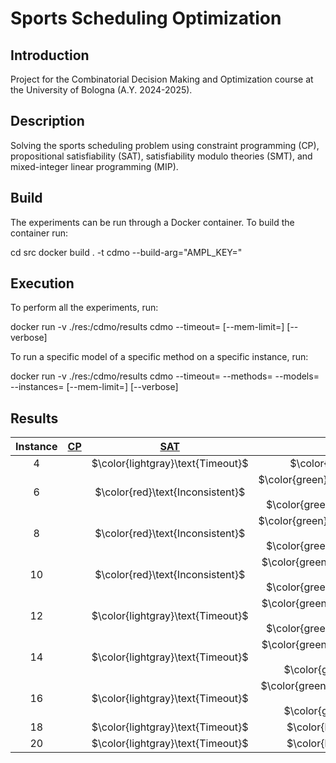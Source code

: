 # Sports Scheduling Optimization

## Introduction

Project for the Combinatorial Decision Making and Optimization course at the University of Bologna (A.Y. 2024-2025).

## Description

Solving the sports scheduling problem using constraint programming (CP), propositional satisfiability (SAT), satisfiability modulo theories (SMT), and mixed-integer linear programming (MIP).

## Build

The experiments can be run through a Docker container. To build the container run:


cd src
docker build . -t cdmo --build-arg="AMPL_KEY=<ampl-community-key>"


## Execution

To perform all the experiments, run:

docker run -v ./res:/cdmo/results cdmo
--timeout=<timeout-per-model>
[--mem-limit=<ram-limit>]
[--verbose]


To run a specific model of a specific method on a specific instance, run:

docker run -v ./res:/cdmo/results cdmo
--timeout=<timeout-per-model>
--methods=<method-name>
--models=<model-name>
--instances=<instance-number>
[--mem-limit=<ram-limit>]
[--verbose]


## Results
<!-- Do NOT remove the comments below -->
<!-- begin-status -->
| Instance | [CP](./method-statuses/cp-status.md) | [SAT](./method-statuses/sat-status.md) | [SMT](./method-statuses/smt-status.md) | [MIP](./method-statuses/mip-status.md) |
|:-:| :---:|:---:|:---:|:---:|
| $4$ | | $\color{lightgray}\text{Timeout}$ | $\color{red}\text{Inconsistent}$ | | 
| $6$ | | $\color{red}\text{Inconsistent}$ | $\color{green}\text{0.09532856941223145 s (obj: 1)}$</br>$\color{green}\text{round-robin-bitvec}$ | | 
| $8$ | | $\color{red}\text{Inconsistent}$ | $\color{green}\text{0.29624223709106445 s (obj: 1)}$</br>$\color{green}\text{round-robin-bitvec}$ | | 
| $10$ | | $\color{red}\text{Inconsistent}$ | $\color{green}\text{0.9514327049255371 s (obj: 1)}$</br>$\color{green}\text{round-robin-bitvec}$ | | 
| $12$ | | $\color{lightgray}\text{Timeout}$ | $\color{green}\text{3.1190645694732666 s (obj: 1)}$</br>$\color{green}\text{round-robin-bitvec}$ | | 
| $14$ | | $\color{lightgray}\text{Timeout}$ | $\color{green}\text{23.698692798614502 s (obj: 1)}$</br>$\color{green}\text{round-robin}$ | | 
| $16$ | | $\color{lightgray}\text{Timeout}$ | $\color{green}\text{252.8207037448883 s (obj: 1)}$</br>$\color{green}\text{round-robin}$ | | 
| $18$ | | $\color{lightgray}\text{Timeout}$ | $\color{lightgray}\text{Timeout}$ | | 
| $20$ | | $\color{lightgray}\text{Timeout}$ | $\color{lightgray}\text{Timeout}$ | | 

<!-- end-status -->
